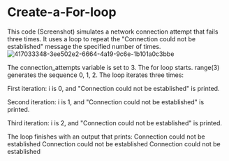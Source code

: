 # Create-a-For-loop
This code (Screenshot) simulates a network connection attempt that fails three times. It uses a loop to repeat the "Connection could not be established" message the specified number of times.
![417033348-3ee502e2-6664-4a19-9c6e-1b101a0c3bbe](https://github.com/user-attachments/assets/edb49bd1-ad35-4f2b-ba23-d3ade715a8d8)

The connection_attempts variable is set to 3.
The for loop starts.
range(3) generates the sequence 0, 1, 2.
The loop iterates three times:

First iteration: i is 0, and "Connection could not be established" is printed.

Second iteration: i is 1, and "Connection could not be established" is printed.

Third iteration: i is 2, and "Connection could not be established" is printed.

The loop finishes with an output that prints:
Connection could not be established Connection could not be established Connection could not be established
